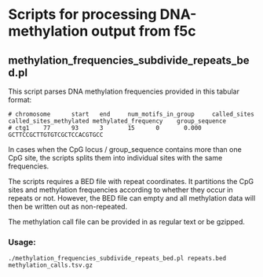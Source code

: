 # Scripts for processing DNA-methylation output from f5c

## methylation_frequencies_subdivide_repeats_bed.pl
This script parses DNA methylation frequencies provided in this tabular format:

    # chromosome      start   end     num_motifs_in_group     called_sites    called_sites_methylated methylated_frequency    group_sequence
    # ctg1    77      93      3       15      0       0.000   GCTTCCGCTTGTGTCGCTCCACGTGCC

In cases when the CpG locus / group_sequence contains more than one CpG site, the scripts splits them into individual sites with the same frequencies.

The scripts requires a BED file with repeat coordinates. It partitions the CpG sites and methylation frequencies according to whether they occur in repeats or not. However, the BED file can empty and all methylation data will then be written out as non-repeated.

The methylation call file can be provided in as regular text or be gzipped.

### Usage:

    ./methylation_frequencies_subdivide_repeats_bed.pl repeats.bed methylation_calls.tsv.gz

